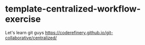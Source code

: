 # template-centralized-workflow-exercise
Let's learn git guys
https://coderefinery.github.io/git-collaborative/centralized/
